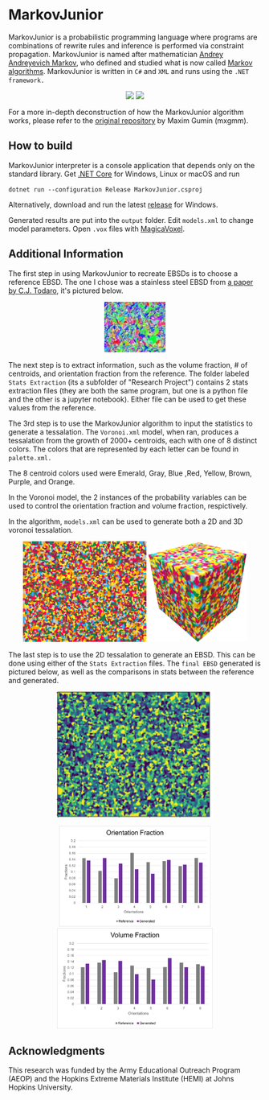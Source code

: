 # MarkovJunior
MarkovJunior is a probabilistic programming language where programs are combinations of rewrite rules and inference is performed via constraint propagation. MarkovJunior is named after mathematician [Andrey Andreyevich Markov](https://en.wikipedia.org/wiki/Andrey_Markov,_Jr.), who defined and studied what is now called [Markov algorithms](https://en.wikipedia.org/wiki/Markov_algorithm).
MarkovJunior is written in `C#` and `XML` and runs using the `.NET framework.`

<p align="center">
<img src="images/top-iso.gif"/>
<img src="images/top-mv.gif"/>
</p>


For a more in-depth deconstruction of how the MarkovJunior algorithm works, please refer to the [original repository](https://github.com/mxgmn/MarkovJunior) by Maxim Gumin (mxgmm).

## How to build
MarkovJunior interpreter is a console application that depends only on the standard library. Get [.NET Core](https://dotnet.microsoft.com/download) for Windows, Linux or macOS and run
```
dotnet run --configuration Release MarkovJunior.csproj
```
Alternatively, download and run the latest [release](https://github.com/mxgmn/MarkovJunior/releases) for Windows.

Generated results are put into the `output` folder. Edit `models.xml` to change model parameters. Open `.vox` files with [MagicaVoxel](https://ephtracy.github.io/).

## Additional Information
The first step in using MarkovJunior to recreate EBSDs is to choose a reference EBSD. The one I chose was a stainless steel EBSD from [a paper by C.J. Todaro](https://doi.org/10.1016/j.addma.2020.101632), it's pictured below. 

<p align="center">
<img src="Research Project/Reference Stainless Steel EBSD map.jpg" height="100"/>
</p>

The next step is to extract information, such as the volume fraction, # of centroids, and orientation fraction from the reference. 
The folder labeled `Stats Extraction` (its a subfolder of "Research Project") contains 2 stats extraction files (they are both the same program, but one is a python file and the other is a jupyter notebook).
Either file can be used to get these values from the reference.

The 3rd step is to use the MarkovJunior algorithm to input the statistics to generate a tessalation.
The `Voronoi.xml` model, when ran, produces a tessalation from the growth of 2000+ centroids, each with one of 8 distinct colors. The colors that are represented by each letter can be found in `palette.xml.` 

The 8 centroid colors used were Emerald, Gray, Blue ,Red, Yellow, Brown, Purple, and Orange.

In the Voronoi model, the 2 instances of the probability variables can be used to control the orientation fraction and volume fraction, respictively.

In the algorithm, `models.xml` can be used to generate both a 2D and 3D voronoi tessalation.

<p align="center">
<img src="Research Project/2D Generated Tessalation.png" height="200"/>
<img src="Research Project/3D Generated Tessalation.png" height="200"/>
</p>

The last step is to use the 2D tessalation to generate an EBSD. This can be done using either of the `Stats Extraction` files. The `final EBSD` generated is pictured below, as well as the comparisons in stats between the reference and generated.

<p align="center">
<img src="Research Project/Generated Stainless Steel EBSD map.png" height="250"/>
</p>
<p align="center">
<img src="Research Project/Orientation Fraction Comparison.png" height="200"/>
<img src="Research Project/Volume Fraction Comparison.png" height="200"/>
</p>

## Acknowledgments


This research was funded by the Army Educational Outreach Program (AEOP) and the Hopkins Extreme Materials Institute (HEMI) at Johns Hopkins University.

